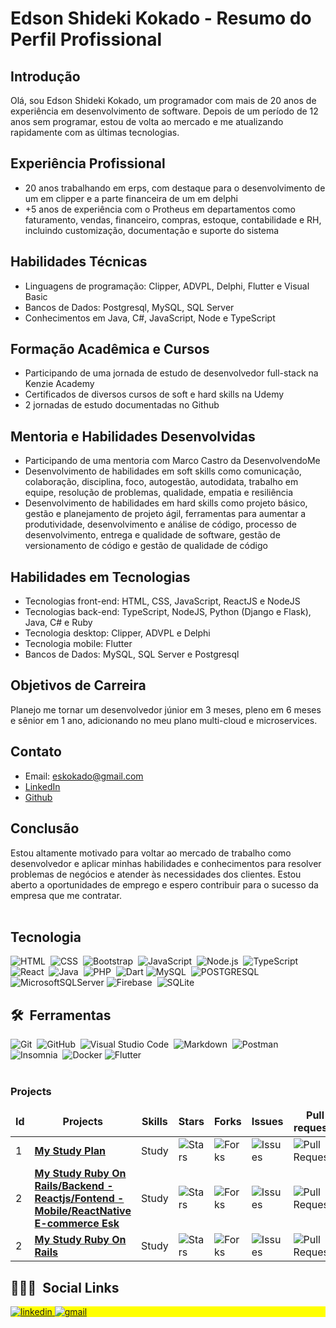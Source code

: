 <!--
**eskokado/eskokado** is a ✨ _special_ ✨ repository because its `README.md` (this file) appears on your GitHub profile.

Here are some ideas to get you started:

- 🔭 I’m currently working on ...
- 🌱 I’m currently learning ...
- 👯 I’m looking to collaborate on ...
- 🤔 I’m looking for help with ...
- 💬 Ask me about ...
- 📫 How to reach me: ...
- 😄 Pronouns: ...
- ⚡ Fun fact: ...
-->
# Edson Shideki Kokado - Resumo do Perfil Profissional

## Introdução

Olá, sou Edson Shideki Kokado, um programador com mais de 20 anos de experiência em desenvolvimento de software. Depois de um período de 12 anos sem programar, estou de volta ao mercado e me atualizando rapidamente com as últimas tecnologias.

## Experiência Profissional

- 20 anos trabalhando em erps, com destaque para o desenvolvimento de um em clipper e a parte financeira de um em delphi
- +5 anos de experiência com o Protheus em departamentos como faturamento, vendas, financeiro, compras, estoque, contabilidade e RH, incluindo customização, documentação e suporte do sistema

## Habilidades Técnicas

- Linguagens de programação: Clipper, ADVPL, Delphi, Flutter e Visual Basic
- Bancos de Dados: Postgresql, MySQL, SQL Server
- Conhecimentos em Java, C#, JavaScript, Node e TypeScript

## Formação Acadêmica e Cursos

- Participando de uma jornada de estudo de desenvolvedor full-stack na Kenzie Academy
- Certificados de diversos cursos de soft e hard skills na Udemy
- 2 jornadas de estudo documentadas no Github

## Mentoria e Habilidades Desenvolvidas

- Participando de uma mentoria com Marco Castro da DesenvolvendoMe
- Desenvolvimento de habilidades em soft skills como comunicação, colaboração, disciplina, foco, autogestão, autodidata, trabalho em equipe, resolução de problemas, qualidade, empatia e resiliência
- Desenvolvimento de habilidades em hard skills como projeto básico, gestão e planejamento de projeto ágil, ferramentas para aumentar a produtividade, desenvolvimento e análise de código, processo de desenvolvimento, entrega e qualidade de software, gestão de versionamento de código e gestão de qualidade de código

## Habilidades em Tecnologias

- Tecnologias front-end: HTML, CSS, JavaScript, ReactJS e NodeJS
- Tecnologias back-end: TypeScript, NodeJS, Python (Django e Flask), Java, C# e Ruby
- Tecnologia desktop: Clipper, ADVPL e Delphi
- Tecnologia mobile: Flutter
- Bancos de Dados: MySQL, SQL Server e Postgresql

## Objetivos de Carreira

Planejo me tornar um desenvolvedor júnior em 3 meses, pleno em 6 meses e sênior em 1 ano, adicionando no meu plano multi-cloud e microservices.

## Contato

- Email: eskokado@gmail.com
- [LinkedIn](https://www.linkedin.com/in/edson-shideki-kokado/)
- [Github](https://github.com/eskokado)

## Conclusão

Estou altamente motivado para voltar ao mercado de trabalho como desenvolvedor e aplicar minhas habilidades e conhecimentos para resolver problemas de negócios e atender às necessidades dos clientes. Estou aberto a oportunidades de emprego e espero contribuir para o sucesso da empresa que me contratar.
<br><br>  

## Tecnologia

![HTML](https://img.shields.io/badge/-HTML-05122A?style=flat&logo=HTML5)&nbsp;
![CSS](https://img.shields.io/badge/-CSS-05122A?style=flat&logo=CSS3&logoColor=1572B6)&nbsp;
![Bootstrap](https://img.shields.io/badge/-Bootstrap-05122A?style=flat&logo=bootstrap)&nbsp;
![JavaScript](https://img.shields.io/badge/-JavaScript-05122A?style=flat&logo=javascript)&nbsp;
![Node.js](https://img.shields.io/badge/-Node.js-05122A?style=flat&logo=node.js)&nbsp;
![TypeScript](https://img.shields.io/badge/typescript-05122A.svg?style=flat&logo=typescript)
![React](https://img.shields.io/badge/-React-05122A?style=flat&logo=react)&nbsp;
![Java](https://img.shields.io/badge/-Java-05122A?style=flat&logo=spring)&nbsp;
![PHP](https://img.shields.io/badge/-PHP-05122A?style=flat&logo=php)&nbsp;
![Dart](https://img.shields.io/badge/dart-05122A.svg?style=flat&logo=dart)
![MySQL](https://img.shields.io/badge/-MySQL-05122A?style=flat&logo=mysql)&nbsp;
![POSTGRESQL](https://img.shields.io/badge/-PostgreSQL-05122A?style=flat&logo=postgresql)&nbsp;
![MicrosoftSQLServer](https://img.shields.io/badge/Microsoft%20SQL%20Sever-05122A?style=flat&logo=microsoft%20sql%20server)
![Firebase](https://img.shields.io/badge/-Firebase-05122A?style=flat&logo=firebase)&nbsp;
![SQLite](https://img.shields.io/badge/-SQLite-05122A?style=flat&logo=sqlite)&nbsp;

## 🛠 &nbsp;Ferramentas
![Git](https://img.shields.io/badge/-Git-05122A?style=flat&logo=git)&nbsp;
![GitHub](https://img.shields.io/badge/-GitHub-05122A?style=flat&logo=github)&nbsp;
![Visual Studio Code](https://img.shields.io/badge/-Visual%20Studio%20Code-05122A?style=flat&logo=visual-studio-code&logoColor=007ACC)&nbsp;
![Markdown](https://img.shields.io/badge/-Markdown-05122A?style=flat&logo=markdown)&nbsp;
![Postman](https://img.shields.io/badge/Postman-05122A?style=flat&logo=postman)
![Insomnia](https://img.shields.io/badge/-Insomnia-05122A?style=flat&logo=insominia)&nbsp;
![Docker](https://img.shields.io/badge/docker-05122A?style=flat&logo=docker)
![Flutter](https://img.shields.io/badge/Flutter-05122A?style=flat&logo=Flutter)
<br><br>

<h3>Projects</h3>
<table>
    <thead align="center">
        <tr border: none;>
            <td><b>Id</b></td>
	    <td><b>Projects</b></td>
	    <td><b>Skills</b></td>
            <td><b>Stars</b></td>
            <td><b>Forks</b></td>
            <td><b>Issues</b></td>
            <td><b>Pull requests</b></td>
        </tr>
    </thead>
    <tbody>
	<tr>
		<td>1</td>
            	<td><a href="https://github.com/eskokado/my_study_plan"><b>My Study Plan</b></a></td>
		<td>Study</td>
            	<td><img alt="Stars" src="https://img.shields.io/github/stars/eskokado/my_study_plan?style=flat-square&labelColor=343b41" /></td>
            	<td><img alt="Forks" src="https://img.shields.io/github/forks/eskokado/my_study_plan?style=flat-square&labelColor=343b41" /></td>
            	<td><img alt="Issues" src="https://img.shields.io/github/issues/eskokado/my_study_plan?style=flat-square&labelColor=343b41" /></td>
            	<td><img alt="Pull Requests" src="https://img.shields.io/github/issues-pr/eskokado/my_study_plan?style=flat-square&labelColor=343b41" /></td>
        </tr>
	<tr>
		<td>2</td>
            	<td><a href="https://github.com/eskokado/ecommerce-api-esk"><b>My Study Ruby On Rails/Backend - Reactjs/Fontend - Mobile/ReactNative E-commerce Esk</b></a></td>
		<td>Study</td>
            	<td><img alt="Stars" src="https://img.shields.io/github/stars/eskokado/ecommerce-api-esk?style=flat-square&labelColor=343b41" /></td>
            	<td><img alt="Forks" src="https://img.shields.io/github/forks/eskokado/ecommerce-api-esk?style=flat-square&labelColor=343b41" /></td>
            	<td><img alt="Issues" src="https://img.shields.io/github/issues/eskokado/ecommerce-api-esk?style=flat-square&labelColor=343b41" /></td>
            	<td><img alt="Pull Requests" src="https://img.shields.io/github/issues-pr/eskokado/ecommerce-api-esk?style=flat-square&labelColor=343b41" /></td>
        </tr>
	<tr>
		<td>2</td>
            	<td><a href="https://github.com/eskokado/udm-ror-mpv-almoxarifado"><b>My Study Ruby On Rails</b></a></td>
		<td>Study</td>
            	<td><img alt="Stars" src="https://img.shields.io/github/stars/eskokado/udm-ror-mpv-almoxarifado?style=flat-square&labelColor=343b41" /></td>
            	<td><img alt="Forks" src="https://img.shields.io/github/forks/eskokado/udm-ror-mpv-almoxarifado?style=flat-square&labelColor=343b41" /></td>
            	<td><img alt="Issues" src="https://img.shields.io/github/issues/eskokado/udm-ror-mpv-almoxarifado?style=flat-square&labelColor=343b41" /></td>
            	<td><img alt="Pull Requests" src="https://img.shields.io/github/issues-pr/udm-ror-mpv-almoxarifado?style=flat-square&labelColor=343b41" /></td>
        </tr>
    </tbody>
</table>


## 👨🏽‍🦲 &nbsp;Social Links

<p align="left" style="background:yellow">  
  <a href="https://www.linkedin.com/in/edson-shideki-kokado/" target="_blank">
    <img src="https://img.shields.io/badge/-LinkedIn-%230077B5?style=for-the-badge&logo=linkedin&logoColor=white" alt="linkedin" target="_blank">
  </a>
  
  <a href = "mailto:eskokado@gmail.com">
    <img src="https://img.shields.io/badge/Gmail-D14836?style=for-the-badge&logo=gmail&logoColor=white" alt="gmail" target="_blank">
  </a>  
</p>
